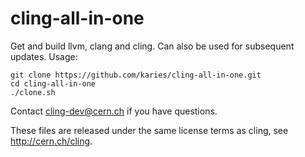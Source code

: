 cling-all-in-one
================

Get and build llvm, clang and cling. Can also be used for subsequent updates.
Usage:

```
git clone https://github.com/karies/cling-all-in-one.git
cd cling-all-in-one
./clone.sh
```

Contact cling-dev@cern.ch if you have questions.

These files are released under the same license terms as cling, see http://cern.ch/cling.
